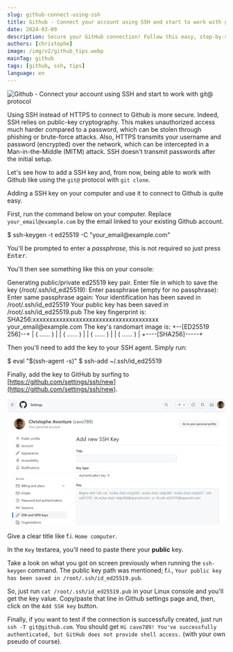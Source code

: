 ```yaml
---
slug: github-connect-using-ssh
title: Github - Connect your account using SSH and start to work with git@ protocol
date: 2024-03-09
description: Secure your GitHub connection! Follow this easy, step-by-step guide to set up SSH keys and use the git@ protocol for safer and quicker Git operations.
authors: [christophe]
image: /img/v2/github_tips.webp
mainTag: github
tags: [github, ssh, tips]
language: en
---
```

![Github - Connect your account using SSH and start to work with git@ protocol](/img/v2/github_tips.webp)

Using SSH instead of HTTPS to connect to Github is more secure. Indeed, SSH relies on public-key cryptography. This makes unauthorized access much harder compared to a password, which can be stolen through phishing or brute-force attacks. Also, HTTPS transmits your username and password (encrypted) over the network, which can be intercepted in a Man-in-the-Middle (MITM) attack. SSH doesn't transmit passwords after the initial setup.

Let's see how to add a SSH key and, from now, being able to work with Github like using the `git@` protocol with `git clone`.

<!-- truncate -->

Adding a SSH key on your computer and use it to connect to Github is quite easy.

First, run the command below on your computer. Replace `your_email@example.com` by the email linked to your existing Github account.

<Terminal>
$ ssh-keygen -t ed25519 -C "your_email@example.com"
</Terminal>

You'll be prompted to enter a *passphrase*, this is not required so just press <kbd>Enter</kbd>.

You'll then see something like this on your console:

<Terminal>
Generating public/private ed25519 key pair.
Enter file in which to save the key (/root/.ssh/id_ed25519):
Enter passphrase (empty for no passphrase):
Enter same passphrase again:
Your identification has been saved in /root/.ssh/id_ed25519
Your public key has been saved in /root/.ssh/id_ed25519.pub
The key fingerprint is:
SHA256:xxxxxxxxxxxxxxxxxxxxxxxxxxxxxxxxxxxxxx your_email@example.com
The key's randomart image is:
+--[ED25519 256]--+
| ( ...... )      |
| ( ...... )      |
| ( ...... )      |
| ( ...... )      |
+----[SHA256]-----+
</Terminal>

Then you'll need to add the key to your SSH agent. Simply run:

<Terminal>
$ eval "$(ssh-agent -s)"
$ ssh-add ~/.ssh/id_ed25519
</Terminal>

Finally, add the key to GitHub by surfing to [https://github.com/settings/ssh/new](https://github.com/settings/ssh/new).

![Github - Add SSH key](./images/ssh_add_key.png)

Give a clear title like f.i. `Home computer`.

In the `Key` textarea, you'll need to paste there your **public** key.

Take a look on what you got on screen previously when running the `ssh-keygen` command. The public key path was mentioned; f.i., `Your public key has been saved in /root/.ssh/id_ed25519.pub`.

So, just run `cat /root/.ssh/id_ed25519.pub` in your Linux console and you'll get the key value. Copy/paste that line in Github settings page and, then, click on the `Add SSH key` button.

Finally, if you want to test if the connection is successfully created, just run `ssh -T git@github.com`. You should get `Hi cavo789! You've successfully authenticated, but GitHub does not provide shell access.` (with your own pseudo of course).